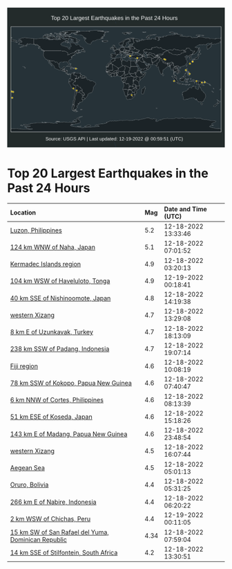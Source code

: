 ![Map](./map.png)

# Top 20 Largest Earthquakes in the Past 24 Hours

| Location | Mag | Date and Time (UTC) |
|:---|:---|:---|
| [Luzon, Philippines](https://earthquake.usgs.gov/earthquakes/eventpage/us6000ja58) | 5.2 | 12-18-2022 13:33:46 |
| [124 km WNW of Naha, Japan](https://earthquake.usgs.gov/earthquakes/eventpage/us6000ja43) | 5.1 | 12-18-2022 07:01:52 |
| [Kermadec Islands region](https://earthquake.usgs.gov/earthquakes/eventpage/us6000ja33) | 4.9 | 12-18-2022 03:20:13 |
| [104 km WSW of Haveluloto, Tonga](https://earthquake.usgs.gov/earthquakes/eventpage/us6000ja7f) | 4.9 | 12-19-2022 00:18:41 |
| [40 km SSE of Nishinoomote, Japan](https://earthquake.usgs.gov/earthquakes/eventpage/us6000ja5d) | 4.8 | 12-18-2022 14:19:38 |
| [western Xizang](https://earthquake.usgs.gov/earthquakes/eventpage/us6000ja55) | 4.7 | 12-18-2022 13:29:08 |
| [8 km E of Uzunkavak, Turkey](https://earthquake.usgs.gov/earthquakes/eventpage/us6000ja6e) | 4.7 | 12-18-2022 18:13:09 |
| [238 km SSW of Padang, Indonesia](https://earthquake.usgs.gov/earthquakes/eventpage/us6000ja6m) | 4.7 | 12-18-2022 19:07:14 |
| [Fiji region](https://earthquake.usgs.gov/earthquakes/eventpage/us6000ja4n) | 4.6 | 12-18-2022 10:08:19 |
| [78 km SSW of Kokopo, Papua New Guinea](https://earthquake.usgs.gov/earthquakes/eventpage/us6000ja46) | 4.6 | 12-18-2022 07:40:47 |
| [6 km NNW of Cortes, Philippines](https://earthquake.usgs.gov/earthquakes/eventpage/us6000ja4i) | 4.6 | 12-18-2022 08:13:39 |
| [51 km ESE of Koseda, Japan](https://earthquake.usgs.gov/earthquakes/eventpage/us6000ja5l) | 4.6 | 12-18-2022 15:18:26 |
| [143 km E of Madang, Papua New Guinea](https://earthquake.usgs.gov/earthquakes/eventpage/us6000ja7d) | 4.6 | 12-18-2022 23:48:54 |
| [western Xizang](https://earthquake.usgs.gov/earthquakes/eventpage/us6000ja5s) | 4.5 | 12-18-2022 16:07:44 |
| [Aegean Sea](https://earthquake.usgs.gov/earthquakes/eventpage/us6000ja3f) | 4.5 | 12-18-2022 05:01:13 |
| [Oruro, Bolivia](https://earthquake.usgs.gov/earthquakes/eventpage/us6000ja3n) | 4.4 | 12-18-2022 05:31:25 |
| [266 km E of Nabire, Indonesia](https://earthquake.usgs.gov/earthquakes/eventpage/us6000ja40) | 4.4 | 12-18-2022 06:20:22 |
| [2 km WSW of Chichas, Peru](https://earthquake.usgs.gov/earthquakes/eventpage/us6000ja7e) | 4.4 | 12-19-2022 00:11:05 |
| [15 km SW of San Rafael del Yuma, Dominican Republic](https://earthquake.usgs.gov/earthquakes/eventpage/pr2022352001) | 4.34 | 12-18-2022 07:59:04 |
| [14 km SSE of Stilfontein, South Africa](https://earthquake.usgs.gov/earthquakes/eventpage/us6000ja7b) | 4.2 | 12-18-2022 13:30:51 |
